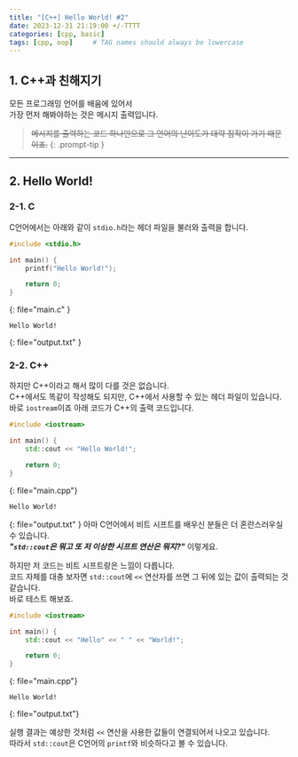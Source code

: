 ```yaml
---
title: "[C++] Hello World! #2"
date: 2023-12-31 21:19:00 +/-TTTT
categories: [cpp, basic]
tags: [cpp, oop]     # TAG names should always be lowercase
---
```


## 1. C++과 친해지기
모든 프로그래밍 언어를 배움에 있어서<br>
가장 먼저 해봐야하는 것은 메시지 출력입니다.

> ~~메시지를 출력하는 코드 하나만으로 그 언어의 난이도가 대략 짐작이 가기 때문이죠.~~
{: .prompt-tip }

----

## 2. Hello World!

### 2-1. C
C언어에서는 아래와 같이 `stdio.h`라는 헤더 파일을 불러와 출력을 합니다.
```c
#include <stdio.h>

int main() {
    printf("Hello World!");

    return 0;
}
```
{: file="main.c" }
```
Hello World!
```
{: file="output.txt" }

### 2-2. C++

하지만 C++이라고 해서 많이 다를 것은 없습니다.<br>
C++에서도 똑같이 작성해도 되지만, C++에서 사용할 수 있는 헤더 파일이 있습니다.<br>
바로 `iostream`이죠 아래 코드가 C++의 출력 코드입니다.
```cpp
#include <iostream>

int main() {
    std::cout << "Hello World!";

    return 0;
}
```
{: file="main.cpp"}
```
Hello World!
```
{: file="output.txt" }
아마 C언어에서 비트 시프트를 배우신 분들은 더 혼란스러우실 수 있습니다.<br>
***"`std::cout`은 뭐고 또 저 이상한 시프트 연산은 뭐지?"*** 이렇게요. 

하지만 저 코드는 비트 시프트랑은 느낌이 다릅니다.<br>
코드 자체를 대충 보자면 `std::cout`에 `<<` 연산자를 쓰면 그 뒤에 있는 값이 출력되는 것 같습니다.<br>
바로 테스트 해보죠.

```cpp
#include <iostream>

int main() {
    std::cout << "Hello" << " " << "World!";

    return 0;
}
```
{: file="main.cpp"}
```
Hello World!
```
{: file="output.txt"}

실행 결과는 예상한 것처럼 `<<` 연산을 사용한 값들이 연결되어서 나오고 있습니다.<br>
따라서 `std::cout`은 C언어의 `printf`와 비슷하다고 볼 수 있습니다.<br>
